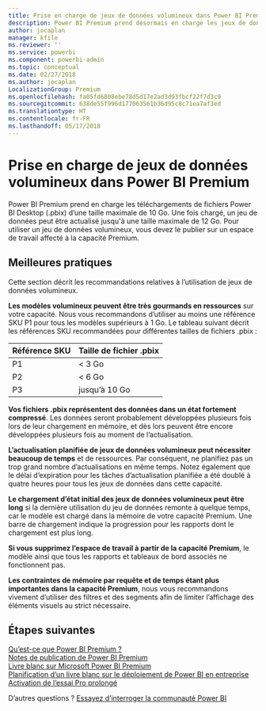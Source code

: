 ```yaml
---
title: Prise en charge de jeux de données volumineux dans Power BI Premium
description: Power BI Premium prend désormais en charge les jeux de données d’une taille maximale de 10 Go.
author: jocaplan
manager: kfile
ms.reviewer: ''
ms.service: powerbi
ms.component: powerbi-admin
ms.topic: conceptual
ms.date: 02/27/2018
ms.author: jocaplan
LocalizationGroup: Premium
ms.openlocfilehash: fa05fd6808ebe78d5d17e2ad3d93fbcf22f7d3c9
ms.sourcegitcommit: 638de55f996d177063561b36d95c8c71ea7af3ed
ms.translationtype: HT
ms.contentlocale: fr-FR
ms.lasthandoff: 05/17/2018
---
```

# <a name="power-bi-premium-support-for-large-datasets"></a>Prise en charge de jeux de données volumineux dans Power BI Premium

Power BI Premium prend en charge les téléchargements de fichiers Power BI Desktop (.pbix) d’une taille maximale de 10 Go. Une fois chargé, un jeu de données peut être actualisé jusqu'à une taille maximale de 12 Go. Pour utiliser un jeu de données volumineux, vous devez le publier sur un espace de travail affecté à la capacité Premium.
 
## <a name="best-practices"></a>Meilleures pratiques

Cette section décrit les recommandations relatives à l’utilisation de jeux de données volumineux.

**Les modèles volumineux peuvent être très gourmands en ressources** sur votre capacité. Nous vous recommandons d’utiliser au moins une référence SKU P1 pour tous les modèles supérieurs à 1 Go. Le tableau suivant décrit les références SKU recommandées pour différentes tailles de fichiers .pbix :


   |Référence SKU  |Taille de fichier .pbix   |
   |---------|---------|
   |P1    | < 3 Go        |
   |P2    | < 6 Go        |
   |P3    | jusqu’à 10 Go   |



**Vos fichiers .pbix représentent des données dans un état fortement compressé**. Les données seront probablement développées plusieurs fois lors de leur chargement en mémoire, et dès lors peuvent être encore développées plusieurs fois au moment de l’actualisation.

**L’actualisation planifiée de jeux de données volumineux peut nécessiter beaucoup de temps** et de ressources. Par conséquent, ne planifiez pas un trop grand nombre d’actualisations en même temps. Notez également que le délai d’expiration pour les tâches d’actualisation planifiée a été doublé à quatre heures pour tous les jeux de données dans cette capacité.

**Le chargement d’état initial des jeux de données volumineux peut être long** si la dernière utilisation du jeu de données remonte à quelque temps, car le modèle est chargé dans la mémoire de votre capacité Premium. Une barre de chargement indique la progression pour les rapports dont le chargement est plus long.

**Si vous supprimez l’espace de travail à partir de la capacité Premium**, le modèle ainsi que tous les rapports et tableaux de bord associés ne fonctionnent pas.

**Les contraintes de mémoire par requête et de temps étant plus importantes dans la capacité Premium**, nous vous recommandons vivement d’utiliser des filtres et des segments afin de limiter l’affichage des éléments visuels au strict nécessaire.

## <a name="next-steps"></a>Étapes suivantes
[Qu’est-ce que Power BI Premium ?](service-premium.md)  
[Notes de publication de Power BI Premium](service-premium-release-notes.md)  
[Livre blanc sur Microsoft Power BI Premium](https://aka.ms/pbipremiumwhitepaper)  
[Planification d’un livre blanc sur le déploiement de Power BI en entreprise](https://aka.ms/pbienterprisedeploy)  
[Activation de l’essai Pro prolongé](service-extended-pro-trial.md)  

D’autres questions ? [Essayez d’interroger la communauté Power BI](https://community.powerbi.com/)
